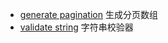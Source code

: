 * [generate pagination](https://github.com/QizhongFang/simple-program/tree/master/generatePagination) 生成分页数组
* [validate string](https://github.com/QizhongFang/simple-program/tree/master/validateString) 字符串校验器
